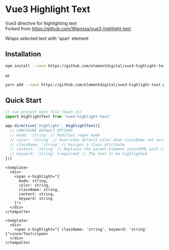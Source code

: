 # Vue3 Highlight Text

Vue3 directive for highlighting text  
Forked from https://github.com/Wiensss/vue3-highlight-text

Wraps selected text with 'span' element

## Installation

```sh
npm install --save https://github.com/elementdigital/vue3-highlight-text.git
```
or
```sh
yarn add --save https://github.com/elementdigital/vue3-highlight-text.git
```

## Quick Start

```js
// vue project main file (main.js)
import HighlightText from 'vue3-highlight-text'

app.directive('highlight', HighlightText({
  // CONFIGURE DEFAULT OPTIONS
  // mode: 'string' // Modifies regex mode
  // color: 'string' // Overrides default color when classBame not assigned,
  // className: 'string' // Assigns a class attribute
  // content: 'string' // Replaces the parent element innerHTML with (string)
  // keyword: 'string' (required) // The text to be highlighted
}))
```

```vue
<template>
  <div>
    <span v-highlight="{
      mode: string,
      color: string,
      className: string,
      content: string,
      keyword: string
    }">
  </div>
</tempalte>
```

```vue
<template>
  <div>
    <span v-highlight="{ className: 'string', keyword: 'string' }">innerText</span>
  </div>
</tempalte>
```
